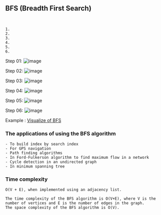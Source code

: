 ## BFS (Breadth First Search) 
```
 
```
```
1. 
2.
3. 
4. 
5. 
6.
```
Step 01:
![image](https://user-images.githubusercontent.com/59710234/176313419-e035f339-9283-4d5d-bdcd-d9a043993f52.png)

Step 02:
![image](https://user-images.githubusercontent.com/59710234/176313474-62888cfb-8546-417a-a88d-8bc0bc3ec0f3.png)

Step 03:
![image](https://user-images.githubusercontent.com/59710234/176313542-edbd53c9-e370-4dba-860a-f827e94987d5.png)

Step 04:
![image](https://user-images.githubusercontent.com/59710234/176313596-b761ead1-ee5d-411c-8ebd-530d0d2d2f55.png)

Step 05:
![image](https://user-images.githubusercontent.com/59710234/176313645-3cf541c5-464f-4167-9e5f-e856922443a7.png)

Step 06:
![image](https://user-images.githubusercontent.com/59710234/176313699-438bca2d-d0a0-44cb-8dd8-93e563ec58f1.png)


Example : [Visualize of BFS](https://www.hackerearth.com/practice/algorithms/graphs/breadth-first-search/visualize/)

### The applications of using the BFS algorithm
```
- To build index by search index
- For GPS navigation
- Path finding algorithms
- In Ford-Fulkerson algorithm to find maximum flow in a network
- Cycle detection in an undirected graph
- In minimum spanning tree
```

### Time complexity 
```
O(V + E), when implemented using an adjacency list.

The time complexity of the BFS algorithm is O(V+E), where V is the number of vertices and E is the number of edges in the graph.
The space complexity of the BFS algorithm is O(V).
```

